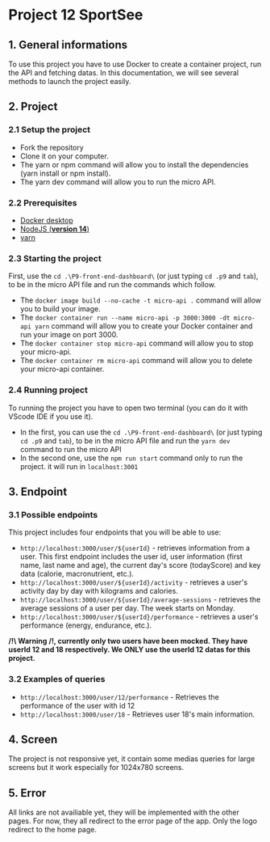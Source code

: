 # Project 12 SportSee

## 1. General informations

To use this project you have to use Docker to create a container project, run the API and fetching datas. In this documentation, we will see several methods to launch the project easily.

## 2. Project

### 2.1 Setup the project

- Fork the repository
- Clone it on your computer.
- The yarn or npm command will allow you to install the dependencies (yarn install or npm install).
- The yarn dev command will allow you to run the micro API.

### 2.2 Prerequisites

- [Docker desktop](https://www.docker.com/products/docker-desktop)
- [NodeJS (**version 14**)](https://nodejs.org/en/)
- [yarn](https://yarnpkg.com/)

### 2.3 Starting the project

First, use the `cd .\P9-front-end-dashboard\` (or just typing `cd .p9` and `tab`), to be in the micro API file and run the commands which follow.

- The `docker image build --no-cache -t micro-api .` command will allow you to build your image.
- The `docker container run --name micro-api -p 3000:3000 -dt micro-api yarn` command will allow you to create your Docker container and run your image on port 3000.
- The `docker container stop micro-api` command will allow you to stop your micro-api.
- The `docker container rm micro-api` command will allow you to delete your micro-api container.

### 2.4 Running project

To running the project you have to open two terminal (you can do it with VScode IDE if you use it).

- In the first, you can use the `cd .\P9-front-end-dashboard\` (or just typing `cd .p9` and `tab`), to be in the micro API file and run the `yarn dev` command to run the micro API
- In the second one, use the `npm run start` command only to run the project. it will run in `localhost:3001`

## 3. Endpoint

### 3.1 Possible endpoints

This project includes four endpoints that you will be able to use:

- `http://localhost:3000/user/${userId}` - retrieves information from a user. This first endpoint includes the user id, user information (first name, last name and age), the current day's score (todayScore) and key data (calorie, macronutrient, etc.).
- `http://localhost:3000/user/${userId}/activity` - retrieves a user's activity day by day with kilograms and calories.
- `http://localhost:3000/user/${userId}/average-sessions` - retrieves the average sessions of a user per day. The week starts on Monday.
- `http://localhost:3000/user/${userId}/performance` - retrieves a user's performance (energy, endurance, etc.).


**/!\ Warning /!\, currently only two users have been mocked. They have userId 12 and 18 respectively. We ONLY use the userId 12 datas for this project.**

### 3.2 Examples of queries

- `http://localhost:3000/user/12/performance` - Retrieves the performance of the user with id 12
- `http://localhost:3000/user/18` - Retrieves user 18's main information.

## 4. Screen

The project is not responsive yet, it contain some medias queries for large screens but it work especially for 1024x780 screens.

## 5. Error

All links are not availiable yet, they will be implemented with the other pages. For now, they all redirect to the error page of the app. Only the logo redirect to the home page.